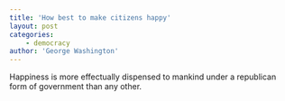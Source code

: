 ```yaml
---
title: 'How best to make citizens happy'
layout: post
categories:
    - democracy
author: 'George Washington'
---
```


Happiness is more effectually dispensed to mankind under a republican form of government than any other.
